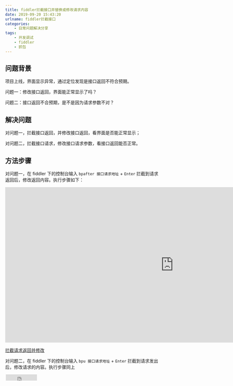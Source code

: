 ```yaml
---
title: fiddler拦截接口并替换或修改请求内容
date: 2019-09-20 15:43:20
urlname: fiddler拦截接口
categories:
    - 日常问题解决分享
tags:
    - 开发调试
    - fiddler
    - 抓包
---
```

## 问题背景
项目上线，界面显示异常，通过定位发现是接口返回不符合预期。
 <!-- more -->

问题一：修改接口返回，界面能正常显示了吗？

问题二：接口返回不合预期，是不是因为请求参数不对？

## 解决问题
对问题一，拦截接口返回，并修改接口返回，看界面是否能正常显示；

对问题二，拦截接口请求，修改接口请求参数，看接口返回能否正常。

## 方法步骤
对问题一，在 fiddler 下的控制台输入 `bpafter 接口请求地址` + `Enter` 拦截到请求返回后，修改返回内容。执行步骤如下：
<iframe height=498 width=1080 src='http://player.youku.com/embed/XNDM2ODk5MTMxMg==' frameborder=0 'allowfullscreen'></iframe>

[拦截请求返回并修改](https://pan.baidu.com/s/1Ls86DVls4lAjKL5c-Zgnmg)

对问题二，在 fiddler 下的控制台输入 `bpu 接口请求地址` + `Enter` 拦截到请求发出后，修改请求的内容。执行步骤同上

<iframe style="margin-left: 2px; margin-bottom:-5px;" frameborder="0" scrolling="0" width="100px" height="20px" src="https://ghbtns.com/github-btn.html?user=loshirleyve&repo=loshirleyve.github.io&type=star&count=true">
</iframe>